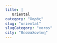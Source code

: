 ```yaml
---
title: |
   Oriental
category: "Χορός"
slug: "oriental"
slugCategory: "xoros"
city: "Θεσσαλονίκη"
---
```


